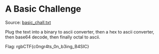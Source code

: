 # A Basic Challenge

Source: [basic_chall.txt](./basic_chall.txt)

Plug the text into a binary to ascii converter, then a hex to ascii converter, then base64 decode, then finally octal to ascii.

Flag: rgbCTF{c0ngr4ts_0n_b3ing_B4SIC}
